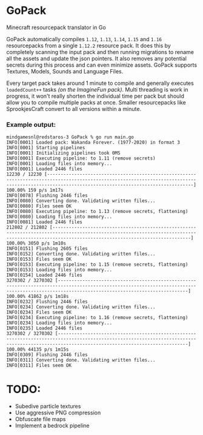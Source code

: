# GoPack
Minecraft resourcepack translator in Go

GoPack automatically compiles `1.12`, `1.13`, `1.14`, `1.15` and `1.16` resourcepacks from a single `1.12.2` resource pack. It does this by completely scanning the input pack and then running migrations to rename all the assets and update the json pointers. It also removes any potential secrets during this process and can even minimize assets. GoPack supports Textures, Models, Sounds and Language Files. 

Every target pack takes around 1 minute to compile and generally executes `loadedCount++` tasks *(on the ImagineFun pack)*. Multi threading is work in progress, it won't really shorten the individual time per pack but should allow you to compile multiple packs at once. Smaller resourcepacks like SprookjesCraft convert to all versions within a minute.

### Example output:
```
mindgamesnl@redstaros-3 GoPack % go run main.go
INFO[0001] Loaded pack: Wakanda Forever. (1977-2020) in format 3 
INFO[0001] Starting pipelines                           
INFO[0001] Initializing pipelines took 0MS              
INFO[0001] Executing pipeline: to 1.11 (remove secrets) 
INFO[0001] Loading files into memory...                 
INFO[0001] Loaded 2446 files                            
12230 / 12230 [--------------------------------------------------------------------------------------------------------------------------------------------------------------------------------------------------] 100.00% 159 p/s 1m17s
INFO[0078] Flushing 2446 files                          
INFO[0080] Converting done. Validating written files... 
INFO[0080] Files seem OK                                
INFO[0080] Executing pipeline: to 1.13 (remove secrets, flattening) 
INFO[0080] Loading files into memory...                 
INFO[0081] Loaded 2446 files                            
212802 / 212802 [-----------------------------------------------------------------------------------------------------------------------------------------------------------------------------------------------] 100.00% 3050 p/s 1m10s
INFO[0151] Flushing 2605 files                          
INFO[0152] Converting done. Validating written files... 
INFO[0153] Files seem OK                                
INFO[0153] Executing pipeline: to 1.15 (remove secrets, flattening) 
INFO[0153] Loading files into memory...                 
INFO[0154] Loaded 2446 files                            
3270302 / 3270302 [--------------------------------------------------------------------------------------------------------------------------------------------------------------------------------------------] 100.00% 41862 p/s 1m18s
INFO[0232] Flushing 2446 files                          
INFO[0234] Converting done. Validating written files... 
INFO[0234] Files seem OK                                
INFO[0234] Executing pipeline: to 1.16 (remove secrets, flattening) 
INFO[0234] Loading files into memory...                 
INFO[0235] Loaded 2446 files                            
3270302 / 3270302 [--------------------------------------------------------------------------------------------------------------------------------------------------------------------------------------------] 100.00% 44135 p/s 1m15s
INFO[0309] Flushing 2446 files                          
INFO[0311] Converting done. Validating written files... 
INFO[0311] Files seem OK
``` 

# TODO:
- Subedive particle textures
- Use aggressive PNG compression
- Obfuscate file maps
- Implement a bedrock pipeline